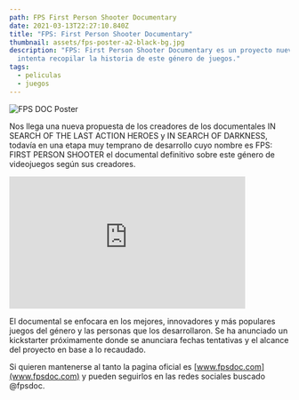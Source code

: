 ```yaml
---
path: FPS First Person Shooter Documentary
date: 2021-03-13T22:27:10.840Z
title: "FPS: First Person Shooter Documentary"
thumbnail: assets/fps-poster-a2-black-bg.jpg
description: "FPS: First Person Shooter Documentary es un proyecto nuevo que
  intenta recopilar la historia de este género de juegos."
tags:
  - peliculas
  - juegos
---
```

<img alt="FPS DOC Poster" title="FPS DOC Poster" src="/assets/fps-poster-a2-black-bg.jpg" class="center fifty"/>


Nos llega una nueva propuesta de los creadores de los documentales IN SEARCH OF THE LAST ACTION HEROES y IN SEARCH OF DARKNESS, todavía en una etapa muy temprano de desarrollo cuyo nombre es FPS: FIRST PERSON SHOOTER el documental definitivo sobre este género de videojuegos según sus creadores. 

<iframe style="margin: 0 auto; display:block width: 424px, height:238px" width="424" height="238" src="https://www.youtube.com/embed/MIiEKhAbPCo" frameborder="0" allow="accelerometer; autoplay; encrypted-media; gyroscope; picture-in-picture" allowfullscreen></iframe>

El documental se enfocara en los mejores, innovadores y más populares juegos del género y las personas que los desarrollaron. Se ha anunciado un kickstarter próximamente donde se anunciara fechas tentativas y el alcance del proyecto en base a lo recaudado.

Si quieren mantenerse al tanto la pagina oficial es [www.fpsdoc.com](www.fpsdoc.com) y pueden seguirlos en las redes sociales buscado @fpsdoc.